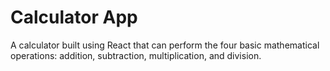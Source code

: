 # Calculator App

A calculator built using React that can perform the four basic mathematical operations: addition, subtraction, multiplication, and division.
